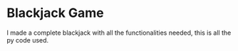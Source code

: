# Blackjack Game
I made a complete blackjack with all the functionalities needed, this is all the py code used.
